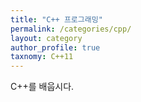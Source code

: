 ```yaml
---
title: "C++ 프로그래밍"
permalink: /categories/cpp/
layout: category
author_profile: true
taxnomy: C++11
---
```


C++를 배웁시다.